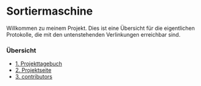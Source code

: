 # Sortiermaschine

Willkommen zu meinem Projekt. Dies ist eine Übersicht für die eigentlichen Protokolle, die mit den untenstehenden Verlinkungen erreichbar sind.

<h3> Übersicht </h3>
<ul style="list-stlye-type:none">
<li><a href="Projekttagebuch.md">1. Projekttagebuch</a></h2></li>
<li><a href="Projektseite.md">2. Projektseite</a></h2></li>
<li><a href="#contributors">3. contributors</a></h2></li>
